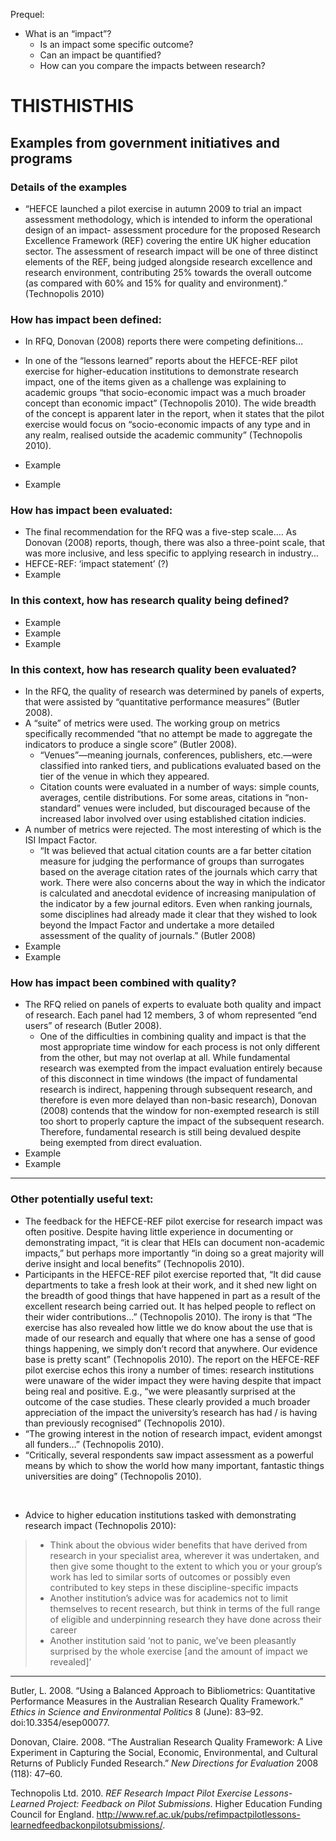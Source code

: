 Prequel:

* What is an “impact”?
  * Is an impact some specific outcome?
  * Can an impact be quantified?
  * How can you compare the impacts between research?

# THISTHISTHIS

## Examples from government initiatives and programs

### Details of the examples

* “HEFCE launched a pilot exercise in autumn 2009 to trial an impact assessment methodology, which is intended to inform the operational design of an impact- assessment procedure for the proposed Research Excellence Framework (REF) covering the entire UK higher education sector. The assessment of research impact will be one of three distinct elements of the REF, being judged alongside research excellence and research environment, contributing 25% towards the overall outcome (as compared with 60% and 15% for quality and environment).” (Technopolis 2010)



### How has impact been defined:
* In RFQ, Donovan (2008) reports there were competing definitions… 
* In one of the “lessons learned” reports about the HEFCE-REF pilot exercise for higher-education institutions to demonstrate research impact, one of the items given as a challenge was explaining to academic groups “that socio-economic impact was a much broader concept than economic impact” (Technopolis 2010).  The wide breadth of the concept is apparent later in the report, when it states that the pilot exercise would focus on “socio-economic impacts of any type and in any realm, realised outside the academic community” (Technopolis 2010).

* Example 
* Example
 
### How has impact been evaluated:
* The final recommendation for the RFQ was a five-step scale….  As Donovan (2008) reports, though, there was also a three-point scale, that was more inclusive, and less specific to applying research in industry… 
* HEFCE-REF: ‘impact statement’ (?)
* Example
 
### In this context, how has research quality being defined?
* Example
* Example
* Example

### In this context, how has research quality been evaluated? 
* In the RFQ, the quality of research was determined by panels of experts, that were assisted by “quantitative performance measures” (Butler 2008).
* A “suite” of metrics were used.  The working group on metrics specifically recommended “that no attempt be made to aggregate the indicators to produce a single score” (Butler 2008).
  * “Venues”&mdash;meaning journals, conferences, publishers, etc.&mdash;were classified into ranked tiers, and publications evaluated based on the tier of the venue in which they appeared.
  * Citation counts were evaluated in a number of ways: simple counts, averages, centile distributions.  For some areas, citations in “non-standard” venues were included, but discouraged because of the increased labor involved over using established citation indicies.
* A number of metrics were rejected.  The most interesting of which is the ISI Impact Factor.
  * “It was believed that actual citation counts are a far better citation measure for judging the performance of groups than surrogates based on the average citation rates of the journals which carry that work. There were also concerns about the way in which the indicator is calculated and anecdotal evidence of increasing manipulation of the indicator by a few journal editors. Even when ranking journals, some disciplines had already made it clear that they wished to look beyond the Impact Factor and undertake a more detailed assessment of the quality of journals.” (Butler 2008)
* Example
* Example

### How has impact been combined with quality?
* The RFQ relied on panels of experts to evaluate both quality and impact of research.  Each panel had 12 members, 3 of whom represented “end users” of research (Butler 2008).
  * One of the difficulties in combining quality and impact is that the most appropriate time window for each process is not only different from the other, but may not overlap at all.  While fundamental research was exempted from the impact evaluation entirely because of this disconnect in time windows (the impact of fundamental research is indirect, happening through subsequent research, and therefore is even more delayed than non-basic research), Donovan (2008) contends that the window for non-exempted research is still too short to properly capture the impact of the subsequent research.  Therefore, fundamental research is still being devalued despite being exempted from direct evaluation.
* Example
* Example

----

### Other potentially useful text:

* The feedback for the HEFCE-REF pilot exercise for research impact was often positive.  Despite having little experience in documenting or demonstrating impact, “it is clear that HEIs can document non-academic impacts,” but perhaps more importantly “in doing so a great majority will derive insight and local benefits” (Technopolis 2010).
* Participants in the HEFCE-REF pilot exercise reported that, “It did cause departments to take a fresh look at their work, and it shed new light on the breadth of good things that have happened in part as a result of the excellent research being carried out. It has helped people to reflect on their wider contributions…” (Technopolis 2010). The irony is that “The exercise has also revealed how little we do know about the use that is made of our research and equally that where one has a sense of good things happening, we simply don’t record that anywhere. Our evidence base is pretty scant” (Technopolis 2010). The report on the HEFCE-REF pilot exercise echos this irony a number of times: research institutions were unaware of the wider impact they were having despite that impact being real and positive.  E.g., “we were pleasantly surprised at the outcome of the case studies. These clearly provided a much broader appreciation of the impact the university’s research has had / is having than previously recognised” (Technopolis 2010).
* “The growing interest in the notion of research impact, evident amongst all funders…” (Technopolis 2010).
* “Critically, several respondents saw impact assessment as a powerful means by which to show the world how many important, fantastic things universities are doing” (Technopolis 2010).

<br />

* Advice to higher education institutions tasked with demonstrating research impact (Technopolis 2010):  

> * Think about the obvious wider benefits that have derived from research in your specialist area, wherever it was undertaken, and then give some thought to the extent to which you or your group’s work has led to similar sorts of outcomes or possibly even contributed to key steps in these discipline-specific impacts
> * Another institution’s advice was for academics not to limit themselves to recent research, but think in terms of the full range of eligible and underpinning research they have done across their career
> * Another institution said ‘not to panic, we’ve been pleasantly surprised by the whole exercise [and the amount of impact we revealed]’


----

Butler, L. 2008. “Using a Balanced Approach to Bibliometrics: Quantitative Performance Measures in the Australian Research Quality Framework.” *Ethics in Science and Environmental Politics* 8 (June): 83–92. doi:10.3354/esep00077.

Donovan, Claire. 2008. “The Australian Research Quality Framework: A Live Experiment in Capturing the Social, Economic, Environmental, and Cultural Returns of Publicly Funded Research.” *New Directions for Evaluation* 2008 (118): 47–60.

Technopolis Ltd. 2010. *REF Research Impact Pilot Exercise Lessons-Learned Project: Feedback on Pilot Submissions*. Higher Education Funding Council for England. http://www.ref.ac.uk/pubs/refimpactpilotlessons-learnedfeedbackonpilotsubmissions/.

